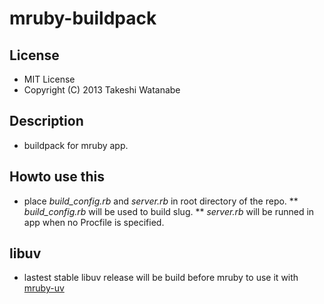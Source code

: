 mruby-buildpack
===============

## License
* MIT License
* Copyright (C) 2013 Takeshi Watanabe

## Description
* buildpack for mruby app.

## Howto use this
* place *build_config.rb* and *server.rb* in root directory of the repo.
** *build_config.rb* will be used to build slug.
** *server.rb* will be runned in app when no Procfile is specified.

## libuv
* lastest stable libuv release will be build before mruby to use it with [mruby-uv](https://github.com/mattn/mruby-uv)
